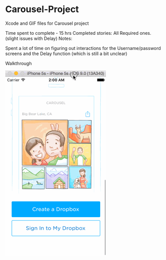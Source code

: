 # Carousel-Project
Xcode and GIF files for Carousel project

Time spent to complete - 15 hrs Completed stories: All Required ones. (slight issues with Delay) Notes:

Spent a lot of time on figuring out interactions for the Username/password screens and the Delay function (which is still a bit unclear)

Walkthrough

![Video Walkthrough](https://github.com/nazninrao/Carousel-Project/blob/master/carouselGIF.gif?raw=true)

